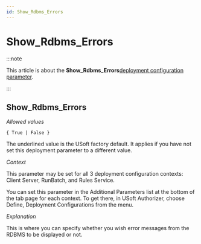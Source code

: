 ```yaml
---
id: Show_Rdbms_Errors
---
```


# Show_Rdbms_Errors




:::note

This article is about the **Show_Rdbms_Errors**[deployment configuration parameter](/Authorisation_and_access/Deployment_configurations/Deployment_configuration_parameters.md).

:::

## **Show_Rdbms_Errors**

*Allowed values*

```
{ True | False }
```

The underlined value is the USoft factory default. It applies if you have not set this deployment parameter to a different value.

*Context*

This parameter may be set for all 3 deployment configuration contexts: Client Server, RunBatch, and Rules Service.

You can set this parameter in the Additional Parameters list at the bottom of the tab page for each context. To get there, in USoft Authorizer, choose Define, Deployment Configurations from the menu.

*Explanation*

This is where you can specify whether you wish error messages from the RDBMS to be displayed or not.